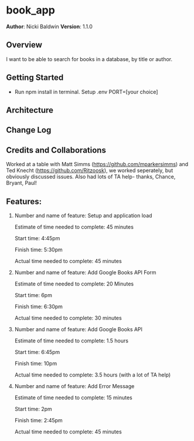 # book_app

**Author**: Nicki Baldwin
**Version**: 1.1.0

## Overview
I want to be able to search for books in a database, by title or author.


## Getting Started
- Run npm install in terminal.
Setup .env PORT=[your choice]

<!-- What are the steps that a user must take in order to build this app on their own machine and get it running? -->

## Architecture
<!-- Provide a detailed description of the application design. What technologies (languages, libraries, etc) you're using, and any other relevant design information. -->

## Change Log
<!-- Use this area to document the iterative changes made to your application as each feature is successfully implemented. Use time stamps. Here's an examples:

01-01-2001 4:59pm - Application now has a fully-functional express server, with GET and POST routes for the book resource.
-->
## Credits and Collaborations
Worked at a table with Matt Simms (https://github.com/mparkersimms) and Ted Knecht (https://github.com/Ritzoosk), we worked seperately, but obviously discussed issues.
Also had lots of TA help- thanks, Chance, Bryant, Paul!

## Features:
1. Number and name of feature: Setup and application load

    Estimate of time needed to complete: 45 minutes

    Start time: 4:45pm

    Finish time: 5:30pm

    Actual time needed to complete: 45 minutes

2. Number and name of feature: Add Google Books API Form

    Estimate of time needed to complete: 20 Minutes

    Start time: 6pm

    Finish time: 6:30pm

    Actual time needed to complete: 30 minutes

3. Number and name of feature: Add Google Books API

    Estimate of time needed to complete: 1.5 hours

    Start time: 6:45pm

    Finish time: 10pm

    Actual time needed to complete: 3.5 hours (with a lot of TA help)

4. Number and name of feature: Add Error Message

    Estimate of time needed to complete: 15 minutes

    Start time: 2pm

    Finish time: 2:45pm

    Actual time needed to complete: 45 minutes